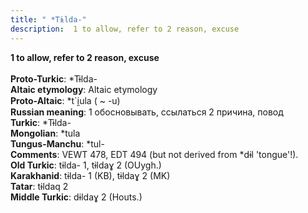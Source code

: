 ```yaml
---
title: " *Tɨlda-"
description:  1 to allow, refer to 2 reason, excuse
---
```

<p data-pagefind-weight="0.5">
<strong> 1 to allow, refer to 2 reason, excuse</strong><br><br>
<strong>Proto-Turkic</strong>:  *Tɨlda-<br>
<strong>Altaic etymology</strong>:  Altaic etymology<br>
<strong> Proto-Altaic</strong>:  *t`i̯ula ( ~ -u)<br>
<strong>Russian meaning</strong>:  1 обосновывать, ссылаться 2 причина, повод<br>
<strong>Turkic</strong>:  *Tɨlda-<br>
<strong>Mongolian</strong>:  *tula<br>
<strong>Tungus-Manchu</strong>:  *tul-<br>
<strong>Comments</strong>:  VEWT 478, EDT 494 (but not derived from *dɨl 'tongue'!).<br>
<strong>Old Turkic</strong>:  tɨlda- 1, tɨldaɣ 2 (OUygh.)<br>
<strong>Karakhanid</strong>:  tɨlda- 1 (KB), tɨldaɣ 2 (MK)<br>
<strong>Tatar</strong>:  tɨldaq 2<br>
<strong>Middle Turkic</strong>:  dɨldaɣ 2 (Houts.)<br>

</p>
